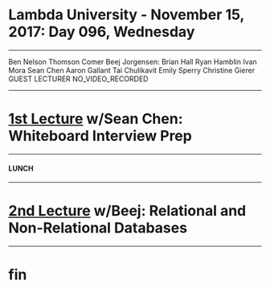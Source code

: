 # Lambda University - November 15, 2017: Day 096, Wednesday
***
Ben Nelson
Thomson Comer
Beej Jorgensen: Brian Hall
Ryan Hamblin
Ivan Mora
Sean Chen
Aaron Gallant
Tai Chulikavit
Emily Sperry
Christine Gierer
GUEST LECTURER
NO_VIDEO_RECORDED
***
# [1st Lecture](https://youtu.be/NMDgZnTgXaE) w/Sean Chen: Whiteboard Interview Prep
***
#### LUNCH
***
# [2nd Lecture](VIDEO_RECORDED_NOT_POSTED) w/Beej: Relational and Non-Relational Databases
***
# fin
